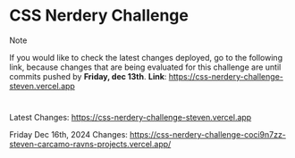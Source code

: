 # CSS Nerdery Challenge

> [!NOTE]
> If you would like to check the latest changes deployed, go to the following link, because changes that are being evaluated for this challenge are until commits pushed by **Friday, dec 13th**. 
> **Link**: https://css-nerdery-challenge-steven.vercel.app

#
Latest Changes: https://css-nerdery-challenge-steven.vercel.app

Friday Dec 16th, 2024 Changes: https://css-nerdery-challenge-coci9n7zz-steven-carcamo-ravns-projects.vercel.app/
